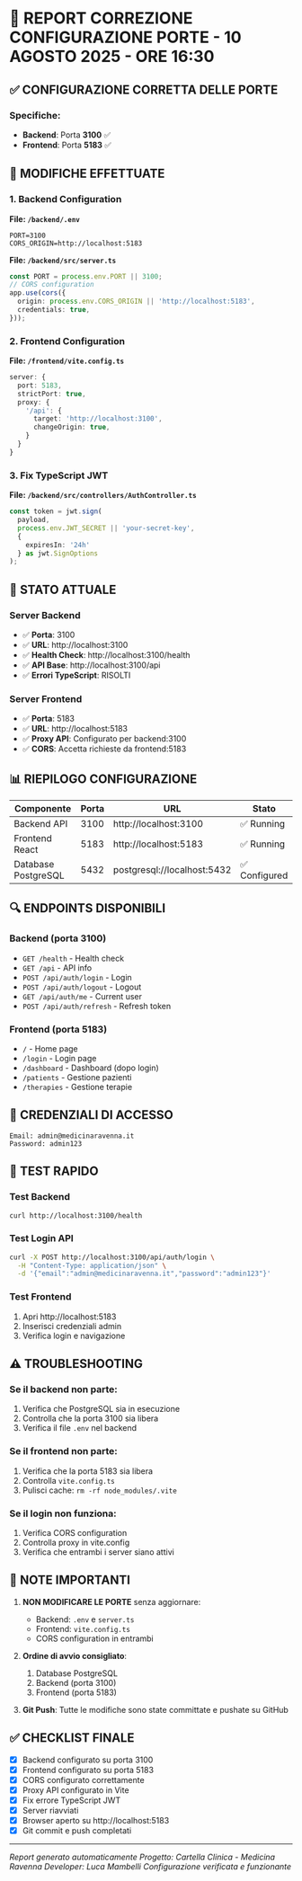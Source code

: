 # 🔧 REPORT CORREZIONE CONFIGURAZIONE PORTE - 10 AGOSTO 2025 - ORE 16:30

## ✅ CONFIGURAZIONE CORRETTA DELLE PORTE

### Specifiche:
- **Backend**: Porta **3100** ✅
- **Frontend**: Porta **5183** ✅

## 📝 MODIFICHE EFFETTUATE

### 1. Backend Configuration
**File: `/backend/.env`**
```env
PORT=3100
CORS_ORIGIN=http://localhost:5183
```

**File: `/backend/src/server.ts`**
```typescript
const PORT = process.env.PORT || 3100;
// CORS configuration
app.use(cors({
  origin: process.env.CORS_ORIGIN || 'http://localhost:5183',
  credentials: true,
}));
```

### 2. Frontend Configuration
**File: `/frontend/vite.config.ts`**
```typescript
server: {
  port: 5183,
  strictPort: true,
  proxy: {
    '/api': {
      target: 'http://localhost:3100',
      changeOrigin: true,
    }
  }
}
```

### 3. Fix TypeScript JWT
**File: `/backend/src/controllers/AuthController.ts`**
```typescript
const token = jwt.sign(
  payload,
  process.env.JWT_SECRET || 'your-secret-key',
  {
    expiresIn: '24h'
  } as jwt.SignOptions
);
```

## 🚀 STATO ATTUALE

### Server Backend
- ✅ **Porta**: 3100
- ✅ **URL**: http://localhost:3100
- ✅ **Health Check**: http://localhost:3100/health
- ✅ **API Base**: http://localhost:3100/api
- ✅ **Errori TypeScript**: RISOLTI

### Server Frontend
- ✅ **Porta**: 5183
- ✅ **URL**: http://localhost:5183
- ✅ **Proxy API**: Configurato per backend:3100
- ✅ **CORS**: Accetta richieste da frontend:5183

## 📊 RIEPILOGO CONFIGURAZIONE

| Componente | Porta | URL | Stato |
|------------|-------|-----|-------|
| Backend API | 3100 | http://localhost:3100 | ✅ Running |
| Frontend React | 5183 | http://localhost:5183 | ✅ Running |
| Database PostgreSQL | 5432 | postgresql://localhost:5432 | ✅ Configured |

## 🔍 ENDPOINTS DISPONIBILI

### Backend (porta 3100)
- `GET /health` - Health check
- `GET /api` - API info
- `POST /api/auth/login` - Login
- `POST /api/auth/logout` - Logout
- `GET /api/auth/me` - Current user
- `POST /api/auth/refresh` - Refresh token

### Frontend (porta 5183)
- `/` - Home page
- `/login` - Login page
- `/dashboard` - Dashboard (dopo login)
- `/patients` - Gestione pazienti
- `/therapies` - Gestione terapie

## 🔐 CREDENZIALI DI ACCESSO

```
Email: admin@medicinaravenna.it
Password: admin123
```

## 🧪 TEST RAPIDO

### Test Backend
```bash
curl http://localhost:3100/health
```

### Test Login API
```bash
curl -X POST http://localhost:3100/api/auth/login \
  -H "Content-Type: application/json" \
  -d '{"email":"admin@medicinaravenna.it","password":"admin123"}'
```

### Test Frontend
1. Apri http://localhost:5183
2. Inserisci credenziali admin
3. Verifica login e navigazione

## ⚠️ TROUBLESHOOTING

### Se il backend non parte:
1. Verifica che PostgreSQL sia in esecuzione
2. Controlla che la porta 3100 sia libera
3. Verifica il file `.env` nel backend

### Se il frontend non parte:
1. Verifica che la porta 5183 sia libera
2. Controlla `vite.config.ts`
3. Pulisci cache: `rm -rf node_modules/.vite`

### Se il login non funziona:
1. Verifica CORS configuration
2. Controlla proxy in vite.config
3. Verifica che entrambi i server siano attivi

## 📝 NOTE IMPORTANTI

1. **NON MODIFICARE LE PORTE** senza aggiornare:
   - Backend: `.env` e `server.ts`
   - Frontend: `vite.config.ts`
   - CORS configuration in entrambi

2. **Ordine di avvio consigliato**:
   1. Database PostgreSQL
   2. Backend (porta 3100)
   3. Frontend (porta 5183)

3. **Git Push**: Tutte le modifiche sono state committate e pushate su GitHub

## ✅ CHECKLIST FINALE

- [x] Backend configurato su porta 3100
- [x] Frontend configurato su porta 5183
- [x] CORS configurato correttamente
- [x] Proxy API configurato in Vite
- [x] Fix errore TypeScript JWT
- [x] Server riavviati
- [x] Browser aperto su http://localhost:5183
- [x] Git commit e push completati

---

*Report generato automaticamente*
*Progetto: Cartella Clinica - Medicina Ravenna*
*Developer: Luca Mambelli*
*Configurazione verificata e funzionante*
